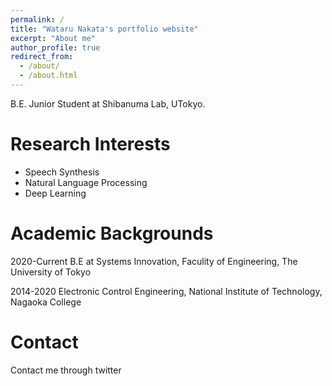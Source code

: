 ```yaml
---
permalink: /
title: "Wataru Nakata's portfolio website"
excerpt: "About me"
author_profile: true
redirect_from: 
  - /about/
  - /about.html
---
```

B.E. Junior Student at Shibanuma Lab, UTokyo.
# Research Interests
* Speech Synthesis
* Natural Language Processing
* Deep Learning

# Academic Backgrounds

2020-Current B.E at Systems Innovation, Faculity of Engineering, The University of Tokyo

2014-2020 Electronic Control Engineering, National Institute of Technology, Nagaoka College


# Contact
Contact me through twitter
